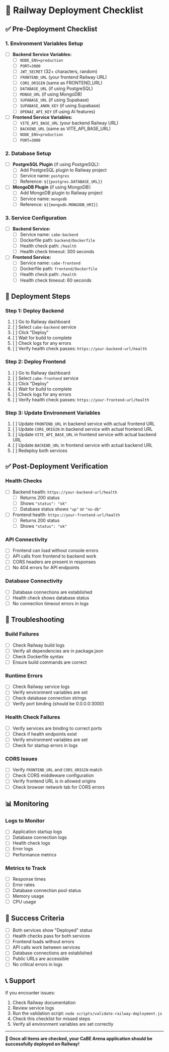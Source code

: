 # 🚀 Railway Deployment Checklist

## ✅ **Pre-Deployment Checklist**

### **1. Environment Variables Setup**
- [ ] **Backend Service Variables:**
  - [ ] `NODE_ENV=production`
  - [ ] `PORT=3000`
  - [ ] `JWT_SECRET` (32+ characters, random)
  - [ ] `FRONTEND_URL` (your frontend Railway URL)
  - [ ] `CORS_ORIGIN` (same as FRONTEND_URL)
  - [ ] `DATABASE_URL` (if using PostgreSQL)
  - [ ] `MONGO_URL` (if using MongoDB)
  - [ ] `SUPABASE_URL` (if using Supabase)
  - [ ] `SUPABASE_ANON_KEY` (if using Supabase)
  - [ ] `OPENAI_API_KEY` (if using AI features)

- [ ] **Frontend Service Variables:**
  - [ ] `VITE_API_BASE_URL` (your backend Railway URL)
  - [ ] `BACKEND_URL` (same as VITE_API_BASE_URL)
  - [ ] `NODE_ENV=production`
  - [ ] `PORT=3000`

### **2. Database Setup**
- [ ] **PostgreSQL Plugin** (if using PostgreSQL):
  - [ ] Add PostgreSQL plugin to Railway project
  - [ ] Service name: `postgres`
  - [ ] Reference: `${{postgres.DATABASE_URL}}`

- [ ] **MongoDB Plugin** (if using MongoDB):
  - [ ] Add MongoDB plugin to Railway project
  - [ ] Service name: `mongodb`
  - [ ] Reference: `${{mongodb.MONGODB_URI}}`

### **3. Service Configuration**
- [ ] **Backend Service:**
  - [ ] Service name: `cabe-backend`
  - [ ] Dockerfile path: `backend/Dockerfile`
  - [ ] Health check path: `/health`
  - [ ] Health check timeout: 300 seconds

- [ ] **Frontend Service:**
  - [ ] Service name: `cabe-frontend`
  - [ ] Dockerfile path: `frontend/Dockerfile`
  - [ ] Health check path: `/health`
  - [ ] Health check timeout: 60 seconds

## 🚀 **Deployment Steps**

### **Step 1: Deploy Backend**
1. [ ] Go to Railway dashboard
2. [ ] Select `cabe-backend` service
3. [ ] Click "Deploy"
4. [ ] Wait for build to complete
5. [ ] Check logs for any errors
6. [ ] Verify health check passes: `https://your-backend-url/health`

### **Step 2: Deploy Frontend**
1. [ ] Go to Railway dashboard
2. [ ] Select `cabe-frontend` service
3. [ ] Click "Deploy"
4. [ ] Wait for build to complete
5. [ ] Check logs for any errors
6. [ ] Verify health check passes: `https://your-frontend-url/health`

### **Step 3: Update Environment Variables**
1. [ ] Update `FRONTEND_URL` in backend service with actual frontend URL
2. [ ] Update `CORS_ORIGIN` in backend service with actual frontend URL
3. [ ] Update `VITE_API_BASE_URL` in frontend service with actual backend URL
4. [ ] Update `BACKEND_URL` in frontend service with actual backend URL
5. [ ] Redeploy both services

## ✅ **Post-Deployment Verification**

### **Health Checks**
- [ ] Backend health: `https://your-backend-url/health`
  - [ ] Returns 200 status
  - [ ] Shows `"status": "ok"`
  - [ ] Database status shows `"up"` or `"no-db"`

- [ ] Frontend health: `https://your-frontend-url/health`
  - [ ] Returns 200 status
  - [ ] Shows `"status": "ok"`

### **API Connectivity**
- [ ] Frontend can load without console errors
- [ ] API calls from frontend to backend work
- [ ] CORS headers are present in responses
- [ ] No 404 errors for API endpoints

### **Database Connectivity**
- [ ] Database connections are established
- [ ] Health check shows database status
- [ ] No connection timeout errors in logs

## 🚨 **Troubleshooting**

### **Build Failures**
- [ ] Check Railway build logs
- [ ] Verify all dependencies are in package.json
- [ ] Check Dockerfile syntax
- [ ] Ensure build commands are correct

### **Runtime Errors**
- [ ] Check Railway service logs
- [ ] Verify environment variables are set
- [ ] Check database connection strings
- [ ] Verify port binding (should be 0.0.0.0:3000)

### **Health Check Failures**
- [ ] Verify services are binding to correct ports
- [ ] Check if health endpoints exist
- [ ] Verify environment variables are set
- [ ] Check for startup errors in logs

### **CORS Issues**
- [ ] Verify `FRONTEND_URL` and `CORS_ORIGIN` match
- [ ] Check CORS middleware configuration
- [ ] Verify frontend URL is in allowed origins
- [ ] Check browser network tab for CORS errors

## 📊 **Monitoring**

### **Logs to Monitor**
- [ ] Application startup logs
- [ ] Database connection logs
- [ ] Health check logs
- [ ] Error logs
- [ ] Performance metrics

### **Metrics to Track**
- [ ] Response times
- [ ] Error rates
- [ ] Database connection pool status
- [ ] Memory usage
- [ ] CPU usage

## 🎯 **Success Criteria**

- [ ] Both services show "Deployed" status
- [ ] Health checks pass for both services
- [ ] Frontend loads without errors
- [ ] API calls work between services
- [ ] Database connections are established
- [ ] Public URLs are accessible
- [ ] No critical errors in logs

## 📞 **Support**

If you encounter issues:
1. Check Railway documentation
2. Review service logs
3. Run the validation script: `node scripts/validate-railway-deployment.js`
4. Check this checklist for missed steps
5. Verify all environment variables are set correctly

---

**🎉 Once all items are checked, your CaBE Arena application should be successfully deployed on Railway!**
